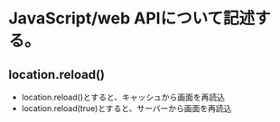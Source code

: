 # JavaScript/web APIについて記述する。
## location.reload()
- location.reload()とすると、キャッシュから画面を再読込
- location.reload(true)とすると、サーバーから画面を再読込
